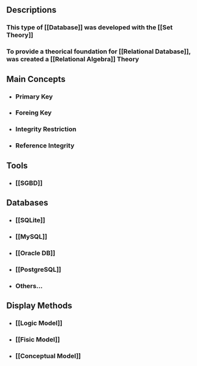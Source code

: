## Descriptions
### This type of [[Database]] was developed with the [[Set Theory]]
### To provide a theorical foundation for [[Relational Database]], was created a [[Relational Algebra]] Theory

## Main Concepts
- ### Primary Key  
- ### Foreing Key
- ### Integrity Restriction
- ### Reference Integrity 

## Tools
- ### [[SGBD]]

## Databases
- ### [[SQLite]]
- ### [[MySQL]]
- ### [[Oracle DB]]
- ### [[PostgreSQL]]
- ### Others...


## Display Methods

- ### [[Logic Model]]
- ### [[Fisic Model]]
- ### [[Conceptual Model]]